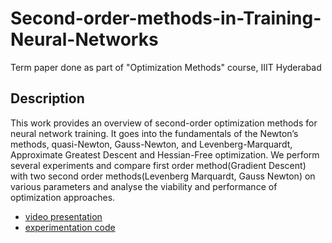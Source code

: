 # Second-order-methods-in-Training-Neural-Networks
Term paper done as part of "Optimization Methods" course, IIIT Hyderabad 

## Description
This work provides an overview of second-order optimization methods for neural network training. It goes into the fundamentals of the Newton’s methods, quasi-Newton, Gauss-Newton, and Levenberg-Marquardt, Approximate Greatest Descent and Hessian-Free optimization. We perform several experiments and compare first order method(Gradient Descent) with two second order methods(Levenberg Marquardt, Gauss Newton) on various parameters and analyse the viability and performance of optimization approaches.

* [video presentation](https://youtu.be/ij5Gpg131n4)
* [experimentation code](https://colab.research.google.com/drive/1sHeR5j1R_gd8vVBN_Mm51R201fOVdWLx?usp=sharing)

